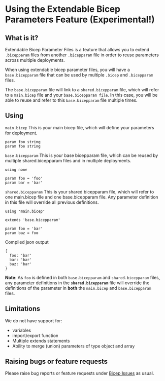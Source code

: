# Using the Extendable Bicep Parameters Feature (Experimental!)

## What is it?
Extendable Bicep Parameter Files is a feature that allows you to extend `.bicepparam` files from another `.bicepparam` file in order to reuse parameters across multiple deployments.

When using extendable bicep parameter files, you will have a `base.bicepparam` file that can be used by multiple `.bicep` and `.bicepparam` files. 

The `base.bicepparam` file will link to a `shared.bicepparam` file, which will refer to a `main.bicep` file and your `base.bicepparam file`. In this case, you will be able to reuse and refer to this `base.bicepparam` file multiple times.

## Using

`main.bicep`
This is your main bicep file, which will define your parameters for deployment.
```bicep
param foo string
param foo string
```

`base.bicepparam` This is your base bicepparam file, which can be reused by multiple shared.bicepparam files and in multiple deployments.
```bicep
using none

param foo = 'foo'
param bar = 'bar'
```

`shared.bicepparam` This is your shared bicepparam file, which will refer to one main.bicep file and one base.bicepparam file. Any parameter definition in this file will override all previous definitions.
```bicep
using 'main.bicep'

extends 'base.bicepparam'

param foo = 'bar'
param baz = foo
```

Compiled json output
```bicep
{
  foo: 'bar'
  bar: 'bar'
  baz: 'bar'
}
```

**Note**: As `foo` is defined in both `base.bicepparam` and `shared.bicepparam` files, any parameter definitions in the **`shared.bicepparam`** file will override the definitions of the parameter in **both** the `main.bicep` and `base.bicepparam` files.

## Limitations
We do not have support for:
* variables
* import/export function
* Multiple extends statements
* Ability to merge (union) parameters of type object and array

## Raising bugs or feature requests
Please raise bug reports or feature requests under [Bicep Issues](https://github.com/Azure/bicep/issues) as usual.
